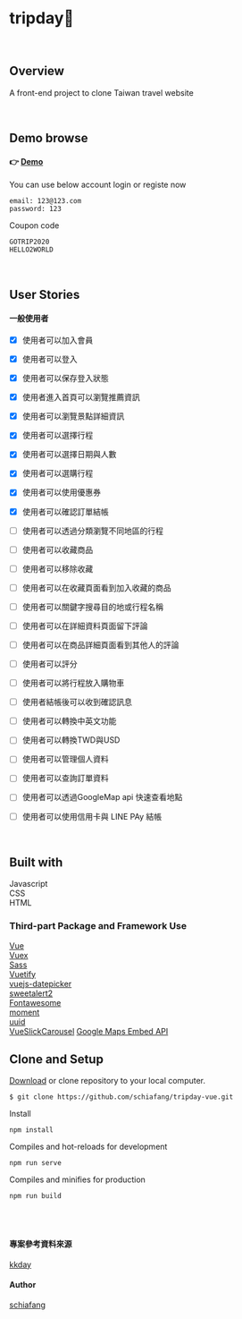 # tripday🦉 
<br>

## Overview

A front-end project to clone Taiwan travel website

<br>


## Demo browse
####  👉 [Demo](https://schiafang.github.io/tripday-vue/)

You can use below account login or registe now
```
email: 123@123.com  
password: 123
```

Coupon code
```
GOTRIP2020 
HELLO2WORLD
```


<br>

## User Stories

#### 一般使用者

- [x] 使用者可以加入會員 
- [x] 使用者可以登入 
- [x] 使用者可以保存登入狀態 
- [x] 使用者進入首頁可以瀏覽推薦資訊
- [x] 使用者可以瀏覽景點詳細資訊
- [x] 使用者可以選擇行程
- [x] 使用者可以選擇日期與人數
- [x] 使用者可以選購行程
- [x] 使用者可以使用優惠券
- [x] 使用者可以確認訂單結帳


- [ ] 使用者可以透過分類瀏覽不同地區的行程
- [ ] 使用者可以收藏商品
- [ ] 使用者可以移除收藏
- [ ] 使用者可以在收藏頁面看到加入收藏的商品
- [ ] 使用者可以關鍵字搜尋目的地或行程名稱
- [ ] 使用者可以在詳細資料頁面留下評論
- [ ] 使用者可以在商品詳細頁面看到其他人的評論
- [ ] 使用者可以評分
- [ ] 使用者可以將行程放入購物車 
- [ ] 使用者結帳後可以收到確認訊息
- [ ] 使用者可以轉換中英文功能 
- [ ] 使用者可以轉換TWD與USD
- [ ] 使用者可以管理個人資料 
- [ ] 使用者可以查詢訂單資料
- [ ] 使用者可以透過GoogleMap api 快速查看地點 
- [ ] 使用者可以使用信用卡與 LINE PAy 結帳

<br>

## Built with

Javascript  
CSS  
HTML



### Third-part Package and Framework Use 
[Vue](https://vuejs.org/v2/guide/installation.html)  
[Vuex](https://vuex.vuejs.org/)  
[Sass](https://sass-lang.com/)  
[Vuetify](https://vuetifyjs.com/en/)  
[vuejs-datepicker](https://www.npmjs.com/package/vuejs-datepicker)  
[sweetalert2](https://sweetalert2.github.io/)  
[Fontawesome](https://fontawesome.com/)  
[moment](https://www.npmjs.com/package/moment)  
[uuid](https://www.npmjs.com/package/uuid)  
[VueSlickCarousel](https://github.com/gs-shop/vue-slick-carousel)
[Google Maps Embed API](https://developers.google.com/maps/documentation/embed/get-started)

## Clone and Setup
[Download](https://github.com/schiafang/tripday-vue/archive/master.zip) or clone repository to your local computer.
```
$ git clone https://github.com/schiafang/tripday-vue.git
```

Install
```
npm install
```

Compiles and hot-reloads for development
```
npm run serve
```

Compiles and minifies for production
```
npm run build
```


<br>
<br>

#### 專案參考資料來源
[kkday](https://www.kkday.com/zh-tw/)


#### Author
[schiafang](https://github.com/schiafang)
